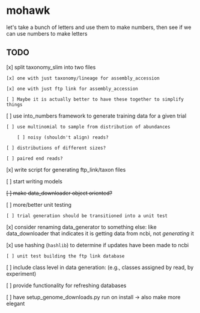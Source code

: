 # mohawk
let's take a bunch of letters and use them to make numbers, then see if we can use numbers to make letters

## TODO

[x] split taxonomy_slim into two files

    [x] one with just taxonomy/lineage for assembly_accession
    
    [x] one with just ftp link for assembly_accession
    
    [ ] Maybe it is actually better to have these together to simplify things
    
[ ] use  into_numbers framework to generate training data for a given trial

    [ ] use multinomial to sample from distribution of abundances
    
        [ ] noisy (shouldn't align) reads?
        
    [ ] distributions of different sizes?
    
    [ ] paired end reads?

[x] write script for generating ftp_link/taxon files

[ ] start writing models

~~[ ] make data_downloader object oriented?~~

[ ] more/better unit testing

    [ ] trial generation should be transitioned into a unit test

[x] consider renaming data_generator to something else: like data_downloader
that indicates it is getting data from ncbi, not _generating_ it

[x] use hashing (`hashlib`) to determine if updates have been made to ncbi
    
    [ ] unit test building the ftp link database
    
[ ] include class level in data generation: (e.g., classes assigned by read, by experiment)

[ ] provide functionality for refreshing databases

[ ] have setup_genome_downloads.py run on install -> also make more elegant
